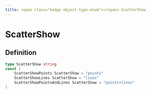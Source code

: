 ```yaml
---
title: <span class="badge object-type-enum"></span> ScatterShow
---
```

# <span class="badge object-type-enum"></span> ScatterShow

## Definition

```go
type ScatterShow string
const (
	ScatterShowPoints ScatterShow = "points"
	ScatterShowLines ScatterShow = "lines"
	ScatterShowPointsAndLines ScatterShow = "points+lines"
)

```

